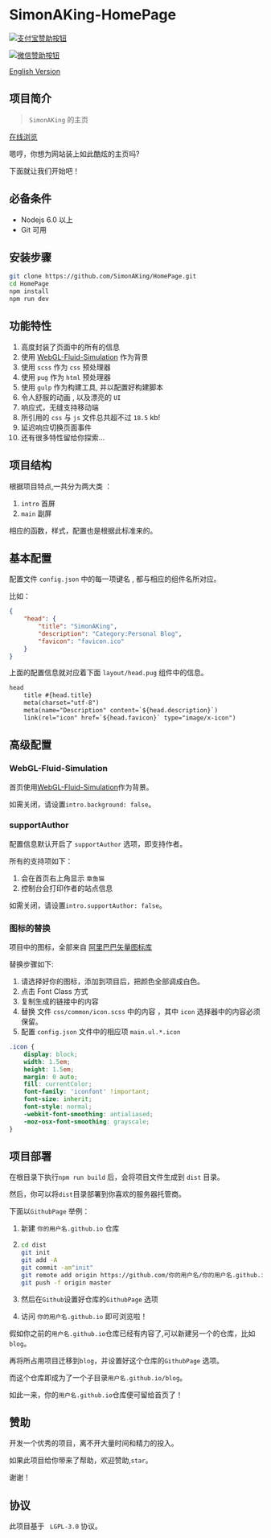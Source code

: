 # SimonAKing-HomePage


[![支付宝赞助按钮](https://camo.githubusercontent.com/f4874996db5ac421925db08778d800d76d36abbc/68747470733a2f2f696d672e736869656c64732e696f2f62616467652f2545362539342541462545342542422539382545352541452539442d25453525393025393154412545362538442539302545352538412541392d677265656e2e737667)](https://cdn.jsdelivr.net/gh/SimonAKing/images/blog/alipay.png)

[![微信赞助按钮](https://camo.githubusercontent.com/26101aa838286ad0d45a6f71b25fdc6e14e7668c/68747470733a2f2f696d672e736869656c64732e696f2f62616467652f2545352542452541452545342542462541312d25453525393025393154412545362538442539302545352538412541392d677265656e2e737667)](https://cdn.jsdelivr.net/gh/SimonAKing/images/blog/wechat.png)

[English Version](<README.md>)



## 项目简介

> `SimonAKing` 的主页

[在线浏览](http://tomotoes.com)

嗯哼，你想为网站装上如此酷炫的主页吗?

下面就让我们开始吧！



## 必备条件

- Nodejs 6.0 以上
- Git 可用



## 安装步骤

```sh
git clone https://github.com/SimonAKing/HomePage.git
cd HomePage
npm install
npm run dev
```



## 功能特性

1. 高度封装了页面中的所有的信息
2. 使用 [WebGL-Fluid-Simulation](https://github.com/PavelDoGreat/WebGL-Fluid-Simulation/) 作为背景
3. 使用 `scss` 作为 `css` 预处理器
4. 使用 `pug` 作为 `html` 预处理器
5. 使用 `gulp` 作为构建工具, 并以配置好构建脚本
6. 令人舒服的动画 , 以及漂亮的 `UI`
7. 响应式，无缝支持移动端
8. 所引用的 `css` 与 `js` 文件总共超不过 `18.5` kb!
9. 延迟响应切换页面事件
10. 还有很多特性留给你探索...



## 项目结构

根据项目特点,一共分为两大类 ：
1. `intro` 首屏
2. `main` 副屏

相应的函数，样式，配置也是根据此标准来的。



## 基本配置

配置文件 `config.json` 中的每一项键名 , 都与相应的组件名所对应。

比如：

```json
{
	"head": {
		"title": "SimonAKing",
		"description": "Category:Personal Blog",
		"favicon": "favicon.ico"
	}
}

```
上面的配置信息就对应着下面 `layout/head.pug` 组件中的信息。
```html
head
	title #{head.title}
	meta(charset="utf-8")
	meta(name="Description" content=`${head.description}`)
	link(rel="icon" href=`${head.favicon}` type="image/x-icon")
```



## 高级配置

### WebGL-Fluid-Simulation

首页使用[WebGL-Fluid-Simulation](https://github.com/PavelDoGreat/WebGL-Fluid-Simulation/)作为背景。

如需关闭，请设置`intro.background: false`。

### supportAuthor

配置信息默认开启了 `supportAuthor` 选项，即支持作者。

所有的支持项如下：

1. 会在首页右上角显示 `章鱼猫`
2. 控制台会打印作者的站点信息

如需关闭，请设置`intro.supportAuthor: false`。

### 图标的替换
项目中的图标，全部来自 [阿里巴巴矢量图标库](https://www.iconfont.cn)

替换步骤如下:

1. 请选择好你的图标，添加到项目后，把颜色全部调成白色。
2. 点击 Font Class 方式
3. 复制生成的链接中的内容
4. 替换 文件 `css/common/icon.scss` 中的内容 ，其中 `icon` 选择器中的内容必须保留。
5. 配置 `config.json` 文件中的相应项 `main.ul.*.icon`

```css
.icon {
	display: block;
	width: 1.5em;
	height: 1.5em;
	margin: 0 auto;
	fill: currentColor;
	font-family: 'iconfont' !important;
	font-size: inherit;
	font-style: normal;
	-webkit-font-smoothing: antialiased;
	-moz-osx-font-smoothing: grayscale;
}
```



## 项目部署

在根目录下执行`npm run build` 后，会将项目文件生成到 `dist` 目录。

然后，你可以将`dist`目录部署到你喜欢的服务器托管商。

下面以`GithubPage` 举例：

1. 新建 `你的用户名.github.io` 仓库

2. ```sh
   cd dist
   git init
   git add -A
   git commit -am"init"
   git remote add origin https://github.com/你的用户名/你的用户名.github.io.git
   git push -f origin master
   ```

3. 然后在`Github`设置好仓库的`GithubPage` 选项

4. 访问 `你的用户名.github.io` 即可浏览啦！



假如你之前的`用户名.github.io`仓库已经有内容了,可以新建另一个的仓库，比如`blog`。

再将所占用项目迁移到`blog`，并设置好这个仓库的`GithubPage` 选项。

而这个仓库即成为了一个子目录`用户名.github.io/blog`。

如此一来，你的`用户名.github.io`仓库便可留给首页了！



## 赞助
开发一个优秀的项目，离不开大量时间和精力的投入。

如果此项目给你带来了帮助，欢迎赞助,`star`。

谢谢！



## 协议
此项目基于 ` LGPL-3.0` 协议。
